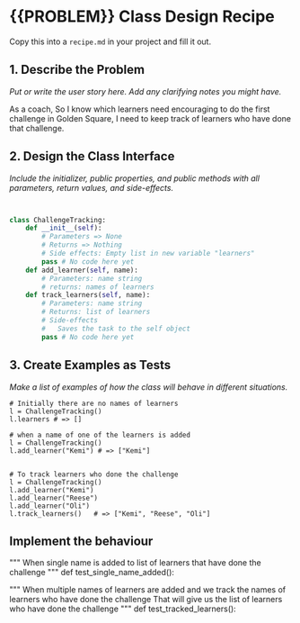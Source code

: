 # {{PROBLEM}} Class Design Recipe

Copy this into a `recipe.md` in your project and fill it out.

## 1. Describe the Problem

_Put or write the user story here. Add any clarifying notes you might have._

As a coach,
So I know which learners need encouraging to do the first challenge in Golden Square,
I need to keep track of learners who have done that challenge.



## 2. Design the Class Interface

_Include the initializer, public properties, and public methods with all parameters, return values, and side-effects._

```python


class ChallengeTracking:
    def __init__(self):
        # Parameters => None
        # Returns => Nothing
        # Side effects: Empty list in new variable "learners" 
        pass # No code here yet
    def add_learner(self, name):
        # Parameters: name string
        # returns: names of learners
    def track_learners(self, name):
        # Parameters: name string
        # Returns: list of learners
        # Side-effects
        #   Saves the task to the self object
        pass # No code here yet
```

## 3. Create Examples as Tests

_Make a list of examples of how the class will behave in different situations._

``` 
# Initially there are no names of learners
l = ChallengeTracking() 
l.learners # => []

# when a name of one of the learners is added
l = ChallengeTracking()   
l.add_learner("Kemi") # => ["Kemi"]


# To track learners who done the challenge
l = ChallengeTracking()
l.add_learner("Kemi")
l.add_learner("Reese")
l.add_learner("Oli")
l.track_learners()   # => ["Kemi", "Reese", "Oli"]

```

## Implement the behaviour

"""
When single name is added to list of learners that have done the challenge
"""
def test_single_name_added():

"""
When multiple names of learners are added and we track the names of learners who have  done the challenge
That will give us the list of learners who have done the challenge
"""
def test_tracked_learners():

